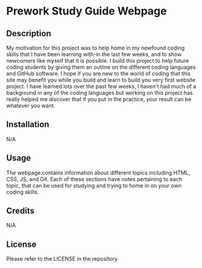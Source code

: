 # Prework Study Guide Webpage

## Description
My motivation for this project was to help home in my newfound coding skills that I have been learning with-in the last few weeks, and to show newcomers like myself that it is possible. I build this project to help future coding students by giving them an outline on the different coding languages and GitHub software. I hope if you are new to the world of coding that this site may benefit you while you build and learn to build you very first website project. I have learned lots over the past few weeks, I haven't had much of a background in any of the coding languages but working on this project has really helped me discover that if you put in the practice, your result can be whatever you want.

## Installation

N/A

## Usage

The webpage contains information about different topics including HTML, CSS, JS, and Git. Each of these sections have notes pertaining to each topic, that can be used for studying and trying to home in on your own coding skills.

## Credits

N/A

## License

Please refer to the LICENSE in the repository.


